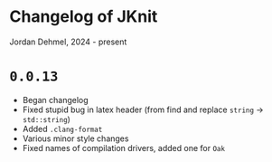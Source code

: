 # Changelog of JKnit
Jordan Dehmel, 2024 - present

# `0.0.13`
- Began changelog
- Fixed stupid bug in latex header (from find and replace
    `string` -> `std::string`)
- Added `.clang-format`
- Various minor style changes
- Fixed names of compilation drivers, added one for `Oak`
